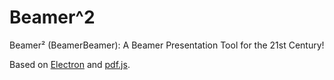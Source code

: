 # Beamer^2
Beamer² (BeamerBeamer): A Beamer Presentation Tool for the 21st Century!

Based on [Electron](http://electron.atom.io/) and [pdf.js](https://github.com/mozilla/pdf.js).
